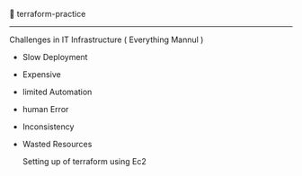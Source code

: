 🚀 terraform-practice
____________________________________________________________________________________

Challenges in IT Infrastructure ( Everything Mannul )
- Slow Deployment
- Expensive
- limited Automation
- human Error
- Inconsistency
- Wasted Resources

  Setting up of terraform using Ec2
  
